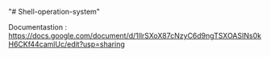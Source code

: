 "# Shell-operation-system" 


Documentastion : https://docs.google.com/document/d/1llrSXoX87cNzyC6d9ngTSXOASINs0kH6CKf44camlUc/edit?usp=sharing
